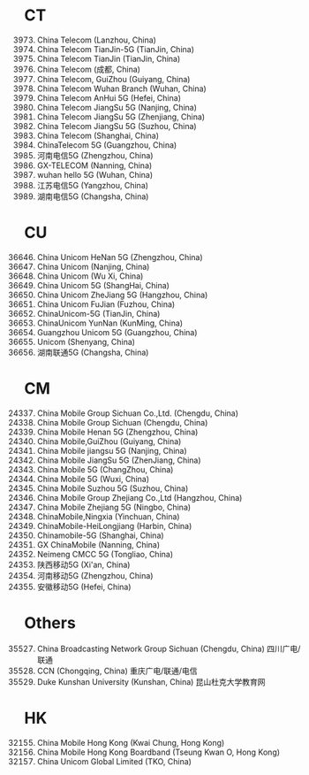 # CT 

 3973) China Telecom (Lanzhou, China)
34115) China Telecom TianJin-5G (TianJin, China) 
35722) China Telecom TianJin (TianJin, China)
29071) China Telecom (成都, China) 
36996) China Telecom, GuiZhou (Guiyang, China) 
23844) China Telecom Wuhan Branch (Wuhan, China) 
17145) China Telecom AnHui 5G (Hefei, China) 
26352) China Telecom JiangSu 5G (Nanjing, China) 
36663) China Telecom JiangSu 5G (Zhenjiang, China) 
 5396) China Telecom JiangSu 5G (Suzhou, China) 
 3633) China Telecom (Shanghai, China) 
27594) ChinaTelecom 5G (Guangzhou, China)
41852) 河南电信5G (Zhengzhou, China) 
27794) GX-TELECOM (Nanning, China)
29353) wuhan hello 5G (Wuhan, China)
 5317) 江苏电信5G (Yangzhou, China) 
28225) 湖南电信5G (Changsha, China)


# CU

36646) China Unicom HeNan 5G (Zhengzhou, China) 
13704) China Unicom (Nanjing, China) 
45170) China Unicom (Wu Xi, China) 
24447) China Unicom 5G (ShangHai, China) 
33995) China Unicom ZheJiang 5G (Hangzhou, China) 
 4884) China Unicom FuJian (Fuzhou, China) 
27154) ChinaUnicom-5G (TianJin, China)
39012) ChinaUnicom YunNan (KunMing, China) 
26678) Guangzhou Unicom 5G (Guangzhou, China)
37235) Unicom (Shenyang, China) 
 4870) 湖南联通5G (Changsha, China)


# CM

24337) China Mobile Group Sichuan Co.,Ltd. (Chengdu, China)
 4575) China Mobile Group Sichuan (Chengdu, China) 
41910) China Mobile Henan 5G (Zhengzhou, China) 
16398) China Mobile,GuiZhou (Guiyang, China) 
27249) China Mobile jiangsu 5G (Nanjing, China)
17320) China Mobile JiangSu 5G (ZhenJiang, China)
32291) China Mobile 5G (ChangZhou, China) 
26850) China Mobile 5G (Wuxi, China) 
40131) China Mobile Suzhou 5G (Suzhou, China) 
 4647) China Mobile Group Zhejiang Co.,Ltd (Hangzhou, China) 
 6715) China Mobile Zhejiang 5G (Ningbo, China) 
26940) ChinaMobile,Ningxia (Yinchuan, China)
26656) ChinaMobile-HeiLongjiang (Harbin, China) 
25637) Chinamobile-5G (Shanghai, China) 
15863) GX ChinaMobile (Nanning, China) 
30293) Neimeng CMCC 5G (Tongliao, China)
29105) 陕西移动5G (Xi'an, China) 
44176) 河南移动5G (Zhengzhou, China) 
26404) 安徽移动5G (Hefei, China) 


# Others

35527) China Broadcasting Network Group Sichuan (Chengdu, China) 四川广电/联通
 5530) CCN (Chongqing, China) 重庆广电/联通/电信
30852) Duke Kunshan University (Kunshan, China) 昆山杜克大学教育网

# HK

32155) China Mobile Hong Kong (Kwai Chung, Hong Kong)
37639) China Mobile Hong Kong Boardband (Tseung Kwan O, Hong Kong) 
37695) China Unicom Global Limited (TKO, China) 